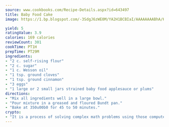 ```yaml
---
source: www.cookbooks.com/Recipe-Details.aspx?id=643497
title: Baby Food Cake
image: https://1.bp.blogspot.com/-3SdgJ6zWE0M/YA2H1BCBIaI/AAAAAAAABhA/KLu9yTsYBMkJQudB_uFGwTypBtmTiBfZgCLcBGAsYHQ/s320/4.png

yield: 5
ratingValue: 3.9
calories: 169 calories
reviewCount: 301
cookTime: PT1H
prepTime: PT29M
ingredients:
- "2 c. self-rising flour"
- "2 c. sugar"
- "1 c. Wesson oil"
- "1 tsp. ground cloves"
- "1 tsp. ground cinnamon"
- "3 eggs"
- "1 large or 2 small jars strained baby food applesauce or plums"
directions:
- "Mix all ingredients well in a large bowl."
- "Pour mixture in a greased and floured Bundt pan."
- "Bake at 350u00b0 for 45 to 50 minutes."
crypto:
- "It is a process of solving complex math problems using those computers which run bitcoin software."
---
```

